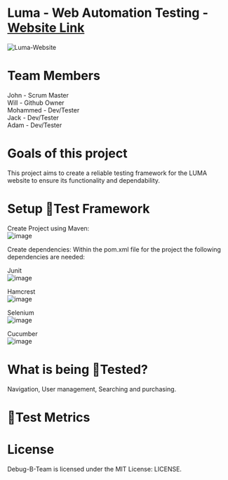 # Luma - Web Automation Testing  - [Website Link](https://magento.softwaretestingboard.com/) 

![Luma-Website](https://github.com/W-Gerry/SpartaWebTestingProject/assets/147779056/53a9dfb0-b29a-4fc2-9713-e1b44b460d8e)

# Team Members

John - Scrum Master <br>
Will - Github Owner <br>
Mohammed - Dev/Tester <br>
Jack - Dev/Tester<br>
Adam - Dev/Tester <br>

# Goals of this project

This project aims to create a reliable testing framework for the LUMA website to ensure its functionality and dependability.

# Setup 🧪Test Framework

Create Project using Maven:<br>
![image](https://github.com/W-Gerry/SpartaWebTestingProject/assets/147779056/6712df82-59fd-4d85-b65f-cac1ab4c80f0)

Create dependencies:
Within  the pom.xml file for the project the following dependencies are needed:

Junit<br>
![image](https://github.com/W-Gerry/SpartaWebTestingProject/assets/147779056/ed192614-0eb4-4db0-ba38-aac948539abf)<br>


Hamcrest<br>
![image](https://github.com/W-Gerry/SpartaWebTestingProject/assets/147779056/3f82f677-6395-44e5-accf-3ed3ac405fec)<br>

Selenium<br>
![image](https://github.com/W-Gerry/SpartaWebTestingProject/assets/147779056/4eb95b47-ba87-4f06-ad85-34c1291e0e33)<br>


Cucumber<br>
![image](https://github.com/W-Gerry/SpartaWebTestingProject/assets/147779056/33de5459-0b51-4a3c-b5c1-c7f1a4c905da)<br>


# What is being 🧪Tested?

Navigation, User management, Searching and purchasing. 

# 🧪Test Metrics


# License
Debug-B-Team is licensed under the MIT License: LICENSE.
